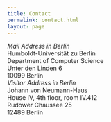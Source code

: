 ```yaml
---
title: Contact
permalink: contact.html
layout: page
---
```


<section class="vcard">
    <div class="contactleft">
      <em>Mail Address in Berlin</em> <br />
      Humboldt-Universität zu Berlin <br />
      Department of Computer Science <br />
      Unter den Linden 6 <br />
      10099 Berlin
    </div>
    <div class="contactright">
      <em>Visitor Address in Berlin</em> <br />
      Johann von Neumann-Haus <br />
      House IV, 4th floor, room IV.412 <br />
      Rudower Chaussee 25 <br />
      12489 Berlin
    </div>
</section>
